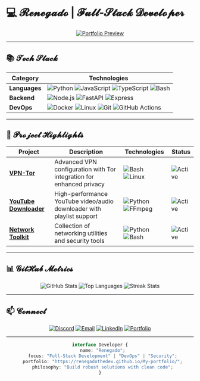 # 💻 𝓡𝓮𝓷𝓮𝓰𝓪𝓭𝓸 | 𝓕𝓾𝓵𝓵-𝓢𝓽𝓪𝓬𝓴 𝓓𝓮𝓿𝓮𝓵𝓸𝓹𝓮𝓻

<div align="center">

[![Portfolio Preview](https://img.shields.io/badge/✨_Live_Portfolio-FF5722?style=for-the-badge&logo=google-chrome&logoColor=white)](https://renegadothedev.github.io/My-portfolio/)
  

</div>

---

## 📚 𝓣𝓮𝓬𝓱 𝓢𝓽𝓪𝓬𝓴

<div align="center">
  
| Category       | Technologies                                                                 |
|----------------|------------------------------------------------------------------------------|
| **Languages**  | ![Python](https://img.shields.io/badge/Python-3776AB?logo=python&logoColor=white) ![JavaScript](https://img.shields.io/badge/JavaScript-F7DF1E?logo=javascript&logoColor=black) ![TypeScript](https://img.shields.io/badge/TypeScript-3178C6?logo=typescript&logoColor=white) ![Bash](https://img.shields.io/badge/Bash-4EAA25?logo=gnu-bash&logoColor=white) |
| **Backend**    | ![Node.js](https://img.shields.io/badge/Node.js-339933?logo=nodedotjs&logoColor=white) ![FastAPI](https://img.shields.io/badge/FastAPI-009688?logo=fastapi&logoColor=white) ![Express](https://img.shields.io/badge/Express-000000?logo=express&logoColor=white) |
| **DevOps**     | ![Docker](https://img.shields.io/badge/Docker-2496ED?logo=docker&logoColor=white) ![Linux](https://img.shields.io/badge/Linux-FCC624?logo=linux&logoColor=black) ![Git](https://img.shields.io/badge/Git-F05032?logo=git&logoColor=white) ![GitHub Actions](https://img.shields.io/badge/GitHub_Actions-2088FF?logo=github-actions&logoColor=white) |

</div>

---

## 🚀 𝓟𝓻𝓸𝓳𝓮𝓬𝓽 𝓗𝓲𝓰𝓱𝓵𝓲𝓰𝓱𝓽𝓼

<div align="center">

| Project | Description | Technologies | Status |
|---------|-------------|--------------|--------|
| **[VPN-Tor](https://github.com/renegadothedev/vpn-tor)** | Advanced VPN configuration with Tor integration for enhanced privacy | ![Bash](https://img.shields.io/badge/-Bash-4EAA25) ![Linux](https://img.shields.io/badge/-Linux-FCC624) | ![Active](https://img.shields.io/badge/🟢_Active-0d1117?style=flat) |
| **[YouTube Downloader](https://github.com/renegadothedev/youtube-downloader)** | High-performance YouTube video/audio downloader with playlist support | ![Python](https://img.shields.io/badge/-Python-3776AB) ![FFmpeg](https://img.shields.io/badge/-FFmpeg-007808) | ![Active](https://img.shields.io/badge/🟢_Active-0d1117?style=flat) |
| **[Network Toolkit](https://github.com/renegadothedev/network-toolkit)** | Collection of networking utilities and security tools | ![Python](https://img.shields.io/badge/-Python-3776AB) ![Bash](https://img.shields.io/badge/-Bash-4EAA25) | ![Active](https://img.shields.io/badge/🟢_Active-0d1117?style=flat) |

</div>

---

## 📊 𝓖𝓲𝓽𝓗𝓾𝓫 𝓜𝓮𝓽𝓻𝓲𝓬𝓼

<div align="center">

![GitHub Stats](https://github-readme-stats.vercel.app/api?username=renegadothedev&show_icons=true&theme=radical&include_all_commits=true&count_private=true&hide_border=true)
![Top Languages](https://github-readme-stats.vercel.app/api/top-langs/?username=renegadothedev&layout=compact&theme=radical&hide_border=true&langs_count=6)
![Streak Stats](https://github-readme-streak-stats.herokuapp.com/?user=renegadothedev&theme=radical&hide_border=true)

</div>

---

## 📫 𝓒𝓸𝓷𝓷𝓮𝓬𝓽

<div align="center">

[![Discord](https://img.shields.io/badge/💬_Discord-seementhis-5865F2?style=for-the-badge&logo=discord&logoColor=white)](https://discord.com/users/1022193393368535040)
[![Email](https://img.shields.io/badge/📧_Email-joaovitorbds752@gmail.com-D14836?style=for-the-badge&logo=gmail&logoColor=white)](mailto:joaovitorbds752@gmail.com)
[![LinkedIn](https://img.shields.io/badge/🔗_LinkedIn-renegade_dev-0A66C2?style=for-the-badge&logo=linkedin&logoColor=white)](https://linkedin.com/in/seu-perfil)
[![Portfolio](https://img.shields.io/badge/🌐_Portfolio_Atualizado-00FF88?style=for-the-badge&logo=vercel&logoColor=black)](https://renegadothedev.github.io/My-portfolio/)

</div>

---

<div align="center">

```typescript
interface Developer {
  name: "Renegado";
  focus: "Full-Stack Development" | "DevOps" | "Security";
  portfolio: "https://renegadothedev.github.io/My-portfolio/";
  philosophy: "Build robust solutions with clean code";
}
